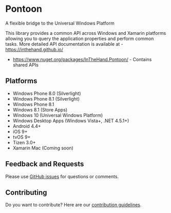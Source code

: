 # Pontoon
A flexible bridge to the Universal Windows Platform

This library provides a common API across Windows and Xamarin platforms allowing you to query the application properties and perform common tasks. More detailed API documentation is available at - https://inthehand.github.io/

- https://www.nuget.org/packages/InTheHand.Pontoon/ - Contains shared APIs

## Platforms
- Windows Phone 8.0 (Silverlight)
- Windows Phone 8.1 (Silverlight)
- Windows Phone 8.1
- Windows 8.1 (Store Apps)
- Windows 10 (Universal Windows Platform)
- Windows Desktop Apps (Windows Vista+, .NET 4.5.1+)
- Android 4.4+
- iOS 9+
- tvOS 9+
- Tizen 3.0+
- Xamarin Mac (Coming soon)

## Feedback and Requests
Please use [GitHub issues](https://github.com/inthehand/Pontoon/issues) for questions or comments.

## Contributing
Do you want to contribute? Here are our [contribution guidelines](https://github.com/inthehand/Pontoon/blob/master/Contributing.md).